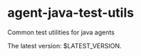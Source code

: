# agent-java-test-utils
Common test utilities for java agents

The latest version: $LATEST_VERSION.
